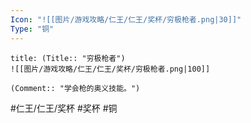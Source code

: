 ```yaml
---
Icon: "![[图片/游戏攻略/仁王/仁王/奖杯/穷极枪者.png|30]]"
Type: "铜"
---
```

```ad-common-bronze-trophy
title: (Title:: "穷极枪者")
![[图片/游戏攻略/仁王/仁王/奖杯/穷极枪者.png|100]]

(Comment:: "学会枪的奥义技能。")
```

#仁王/仁王/奖杯 #奖杯 #铜

